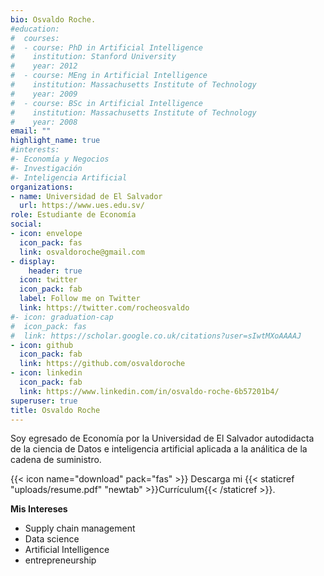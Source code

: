 ```yaml
---
bio: Osvaldo Roche.
#education:
#  courses:
#  - course: PhD in Artificial Intelligence
#    institution: Stanford University
#    year: 2012
#  - course: MEng in Artificial Intelligence
#    institution: Massachusetts Institute of Technology
#    year: 2009
#  - course: BSc in Artificial Intelligence
#    institution: Massachusetts Institute of Technology
#    year: 2008
email: ""
highlight_name: true
#interests:
#- Economía y Negocios
#- Investigación
#- Inteligencia Artificial
organizations:
- name: Universidad de El Salvador
  url: https://www.ues.edu.sv/
role: Estudiante de Economía
social:
- icon: envelope
  icon_pack: fas
  link: osvaldoroche@gmail.com
- display:
    header: true
  icon: twitter
  icon_pack: fab
  label: Follow me on Twitter
  link: https://twitter.com/rocheosvaldo
#- icon: graduation-cap
#  icon_pack: fas
#  link: https://scholar.google.co.uk/citations?user=sIwtMXoAAAAJ
- icon: github
  icon_pack: fab
  link: https://github.com/osvaldoroche
- icon: linkedin
  icon_pack: fab
  link: https://www.linkedin.com/in/osvaldo-roche-6b57201b4/
superuser: true
title: Osvaldo Roche
---
```


Soy egresado de Economía por la Universidad de El Salvador autodidacta de la ciencia de Datos e inteligencia artificial aplicada a la análitica de la cadena de suministro. 

{{< icon name="download" pack="fas" >}} Descarga mi {{< staticref "uploads/resume.pdf" "newtab" >}}Currículum{{< /staticref >}}.

**Mis Intereses**

- Supply chain management
- Data science 
- Artificial Intelligence 
- entrepreneurship





